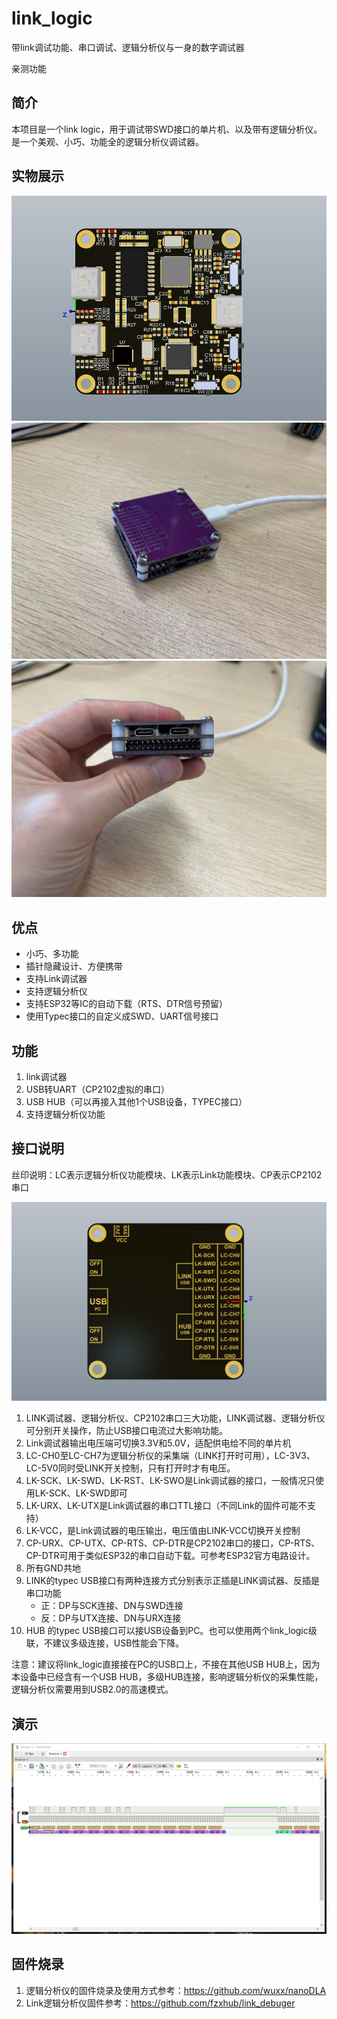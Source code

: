 # link_logic
带link调试功能、串口调试、逻辑分析仪与一身的数字调试器 

亲测功能

## 简介
本项目是一个link logic，用于调试带SWD接口的单片机、以及带有逻辑分析仪。是一个美观、小巧、功能全的逻辑分析仪调试器。

## 实物展示
![avatar](image/1.png)
![avatar](image/2.jpg)
![avatar](image/4.jpg)

## 优点
- 小巧、多功能
- 插针隐藏设计、方便携带
- 支持Link调试器
- 支持逻辑分析仪
- 支持ESP32等IC的自动下载（RTS、DTR信号预留）
- 使用Typec接口的自定义成SWD、UART信号接口

## 功能
1. link调试器
2. USB转UART（CP2102虚拟的串口）
3. USB HUB（可以再接入其他1个USB设备，TYPEC接口）
4. 支持逻辑分析仪功能

## 接口说明

丝印说明：LC表示逻辑分析仪功能模块、LK表示Link功能模块、CP表示CP2102串口

![avatar](image/3.png)

1. LINK调试器、逻辑分析仪、CP2102串口三大功能，LINK调试器、逻辑分析仪可分别开关操作，防止USB接口电流过大影响功能。
2. Link调试器输出电压端可切换3.3V和5.0V，适配供电给不同的单片机
3. LC-CH0至LC-CH7为逻辑分析仪的采集端（LINK打开时可用），LC-3V3、LC-5V0同时受LINK开关控制，只有打开时才有电压。
4. LK-SCK、LK-SWD、LK-RST、LK-SWO是Link调试器的接口，一般情况只使用LK-SCK、LK-SWD即可
5. LK-URX、LK-UTX是Link调试器的串口TTL接口（不同Link的固件可能不支持）
6. LK-VCC，是Link调试器的电压输出，电压值由LINK-VCC切换开关控制
7. CP-URX、CP-UTX、CP-RTS、CP-DTR是CP2102串口的接口，CP-RTS、CP-DTR可用于类似ESP32的串口自动下载。可参考ESP32官方电路设计。
8. 所有GND共地
9. LINK的typec USB接口有两种连接方式分别表示正插是LINK调试器、反插是串口功能
	- 正：DP与SCK连接、DN与SWD连接
	- 反：DP与UTX连接、DN与URX连接
10. HUB 的typec USB接口可以接USB设备到PC。也可以使用两个link_logic级联，不建议多级连接，USB性能会下降。

注意：建议将link_logic直接接在PC的USB口上，不接在其他USB HUB上，因为本设备中已经含有一个USB HUB，多级HUB连接，影响逻辑分析仪的采集性能，逻辑分析仪需要用到USB2.0的高速模式。

## 演示

![avatar](image/x1.png)

## 固件烧录

1. 逻辑分析仪的固件烧录及使用方式参考：https://github.com/wuxx/nanoDLA
2. Link逻辑分析仪固件参考：https://github.com/fzxhub/link_debuger
